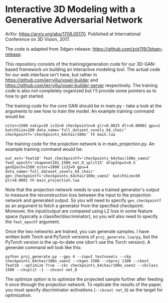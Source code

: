 # Interactive 3D Modeling with a Generative Adversarial Network

ArXiv: https://arxiv.org/abs/1706.05170. Published at International Conference on 3D Vision, 2017.

The code is adapted from 3dgan-release: https://github.com/zck119/3dgan-release. 

This repository consists of the training/generation code for our 3D-GAN-based framework on building an interactive modeling tool. The actual code for our web interface isn't here, but rather in https://github.com/jerryjliu/voxel-builder and https://github.com/jerryjliu/voxel-builder-server respectively. The training code is also not completely organized but I'll provide some pointers as to how to get started. 

The training code for the core GAN should be in main.py - take a look at the arguments to see how to train the model. An example training command would be: 
```
niter=1500 nskip=20 is32=0 checkpointn=0 glr=0.0025 dlr=0.00001 gpu=1 batchSize=100 data_name='full_dataset_voxels_64_chair' checkpointf='checkpoints_64chair100o' th main.lua
```

The training code for the projection network is in main_projection.py. An example training command would be: 
```
out_ext='feat18' feat_checkpointf='checkpoints_64chair100o_vaen2' feat_epochf='shapenet101_1500_net_D_split15' dropInput=0.5 genEpoch=1500 niter=2000 is32=0 gpu=4 data_name='full_dataset_voxels_64_chair' gen_checkpointf='checkpoints_64chair100o_vaen2' batchSize=50 plr=0.0001 th main_projection.lua
```

Note that the projection network needs to use a trained generator's output to measure the reconstruction loss between the input to the projection network and generated output. So you will need to specify `gen_checkpointf` as an argument to fetch a generator from the specified checkpoint. Moreover, the input/output are compared using L2 loss in some feature space (typically a classifer/discriminator), so you will also need to specify the `feat_epochf` argument. 

Once the two networks are trained, you can generate samples. I have written both Torch and PyTorch versions of `proj_generate.lua/py`, but the PyTorch version is the up-to-date one (don't use the Torch version). 
A generate command will look like this: 
```
python proj_generate.py --gpu 4 --input testvoxels --ckp checkpoints_64chair100o_vaen2 --ckgen 1500 --ckproj 1100 --ckext feat18 --optimize True --ckc checkpoints_64chair100o_vaen2 --ckclass 1500 --cksplit -1 --ckcext net_D
```
The optimize option is to optimize the projected sample further after feeding it once through the projection network. To replicate the results of the paper, you must specify discriminator activations (`--ckcext net_D`) as the target for optimization.  



